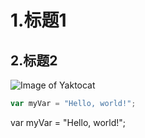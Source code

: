 # 1.标题1
## 2.标题2

![Image of Yaktocat](https://octodex.github.com/images/yaktocat.png)


``` javascript
var myVar = "Hello, world!";
```
var myVar = "Hello, world!";

